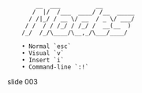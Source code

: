             __  ___          __
           /  |/  /___  ____/ /__  _____
          / /|_/ / __ \/ __  / _ \/ ___/
         / /  / / /_/ / /_/ /  __(__  )
        /_/  /_/\____/\__,_/\___/____/

        • Normal `esc`
        • Visual `v`
        • Insert `i`
        • Command-line `:!`

















































































slide 003
